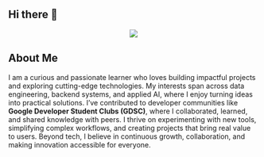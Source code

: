 ## Hi there 👋

<p align="center">
  <img src="https://capsule-render.vercel.app/api?type=shark&height=400&color=gradient&text=Hello%20There&reversal=true&textBg=false&fontColor=fffff&desc=my%20name%20is%20sai%20murali%20&descSize=23"/>
</p>


## About Me

I am a curious and passionate learner who loves building impactful projects and exploring cutting-edge technologies. My interests span across data engineering, backend systems, and applied AI, where I enjoy turning ideas into practical solutions. I’ve contributed to developer communities like **Google Developer Student Clubs (GDSC)**, where I collaborated, learned, and shared knowledge with peers. I thrive on experimenting with new tools, simplifying complex workflows, and creating projects that bring real value to users. Beyond tech, I believe in continuous growth, collaboration, and making innovation accessible for everyone.

